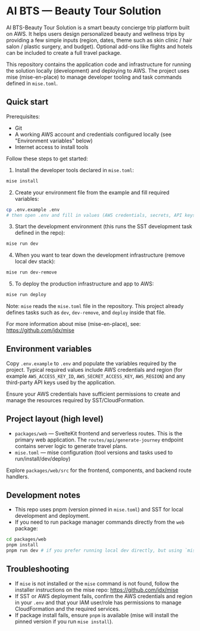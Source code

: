 # AI BTS — Beauty Tour Solution

AI BTS-Beauty Tour Solution is a smart beauty concierge trip platform built on AWS. It helps users design personalized beauty and wellness trips by providing a few simple inputs (region, dates, theme such as skin clinic / hair salon / plastic surgery, and budget). Optional add-ons like flights and hotels can be included to create a full travel package.

This repository contains the application code and infrastructure for running the solution locally (development) and deploying to AWS. The project uses mise (mise-en-place) to manage developer tooling and task commands defined in `mise.toml`.

## Quick start

Prerequisites:
- Git
- A working AWS account and credentials configured locally (see "Environment variables" below)
- Internet access to install tools

Follow these steps to get started:

1. Install the developer tools declared in `mise.toml`:

```bash
mise install
```

2. Create your environment file from the example and fill required variables:

```bash
cp .env.example .env
# then open .env and fill in values (AWS credentials, secrets, API keys, etc.)
```

3. Start the development environment (this runs the SST development task defined in the repo):

```bash
mise run dev
```

4. When you want to tear down the development infrastructure (remove local dev stack):

```bash
mise run dev-remove
```

5. To deploy the production infrastructure and app to AWS:

```bash
mise run deploy
```

Note: `mise` reads the `mise.toml` file in the repository. This project already defines tasks such as `dev`, `dev-remove`, and `deploy` inside that file.

For more information about mise (mise-en-place), see: https://github.com/jdx/mise

## Environment variables

Copy `.env.example` to `.env` and populate the variables required by the project. Typical required values include AWS credentials and region (for example `AWS_ACCESS_KEY_ID`, `AWS_SECRET_ACCESS_KEY`, `AWS_REGION`) and any third-party API keys used by the application.

Ensure your AWS credentials have sufficient permissions to create and manage the resources required by SST/CloudFormation.

## Project layout (high level)

- `packages/web` — SvelteKit frontend and serverless routes. This is the primary web application. The `routes/api/generate-journey` endpoint contains server logic to generate travel plans.
- `mise.toml` — mise configuration (tool versions and tasks used to run/install/dev/deploy)

Explore `packages/web/src` for the frontend, components, and backend route handlers.

## Development notes

- This repo uses pnpm (version pinned in `mise.toml`) and SST for local development and deployment.
- If you need to run package manager commands directly from the `web` package:

```zsh
cd packages/web
pnpm install
pnpm run dev # if you prefer running local dev directly, but using `mise run dev` is recommended
```

## Troubleshooting

- If `mise` is not installed or the `mise` command is not found, follow the installer instructions on the mise repo: https://github.com/jdx/mise
- If SST or AWS deployment fails, confirm the AWS credentials and region in your `.env` and that your IAM user/role has permissions to manage CloudFormation and the required services.
- If package install fails, ensure `pnpm` is available (mise will install the pinned version if you run `mise install`).
